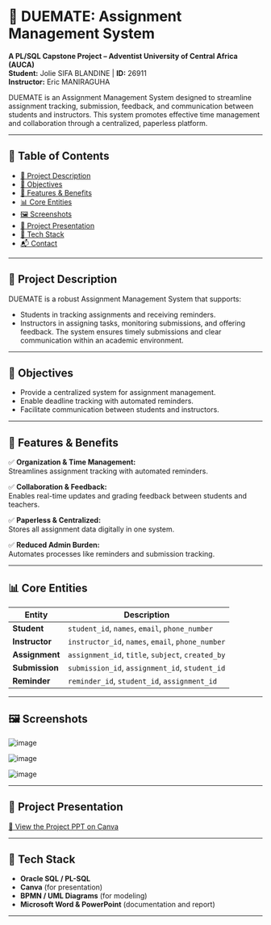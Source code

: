 # 📘 DUEMATE: Assignment Management System

**A PL/SQL Capstone Project – Adventist University of Central Africa (AUCA)**  
**Student:** Jolie SIFA BLANDINE | **ID:** 26911  
**Instructor:** Eric MANIRAGUHA

DUEMATE is an Assignment Management System designed to streamline assignment tracking, submission, feedback, and communication between students and instructors. This system promotes effective time management and collaboration through a centralized, paperless platform.

---

## 📑 Table of Contents

- [📌 Project Description](#-project-description)
- [🎯 Objectives](#-objectives)
- [🚀 Features & Benefits](#-features--benefits)
- [📊 Core Entities](#-core-entities)
- [🖼️ Screenshots](#-screenshots)
- [🔗 Project Presentation](#-project-presentation)
- [🧱 Tech Stack](#-tech-stack)
- [📬 Contact](#-contact)

---

## 📌 Project Description

DUEMATE is a robust Assignment Management System that supports:
- Students in tracking assignments and receiving reminders.
- Instructors in assigning tasks, monitoring submissions, and offering feedback.
The system ensures timely submissions and clear communication within an academic environment.

---

## 🎯 Objectives

- Provide a centralized system for assignment management.
- Enable deadline tracking with automated reminders.
- Facilitate communication between students and instructors.

---

## 🚀 Features & Benefits

✅ **Organization & Time Management:**  
Streamlines assignment tracking with automated reminders.

✅ **Collaboration & Feedback:**  
Enables real-time updates and grading feedback between students and teachers.

✅ **Paperless & Centralized:**  
Stores all assignment data digitally in one system.

✅ **Reduced Admin Burden:**  
Automates processes like reminders and submission tracking.

---

## 📊 Core Entities

| Entity     | Description |
|------------|-------------|
| **Student**   | `student_id`, `names`, `email`, `phone_number` |
| **Instructor** | `instructor_id`, `names`, `email`, `phone_number` |
| **Assignment** | `assignment_id`, `title`, `subject`, `created_by` |
| **Submission** | `submission_id`, `assignment_id`, `student_id` |
| **Reminder**   | `reminder_id`, `student_id`, `assignment_id` |

---

## 🖼️ Screenshots

![image](https://github.com/user-attachments/assets/d6ebc9ba-1481-4253-882a-07cffa80be2e)


![image](https://github.com/user-attachments/assets/3e40b24d-ed95-4a4f-b486-64be085cf71e)


![image](https://github.com/user-attachments/assets/4fcf1151-0bbd-4d65-9421-0f7403d6a4bf)

---

## 🔗 Project Presentation

[📂 View the Project PPT on Canva](https://www.canva.com/design/DAGi1ak1YMI/m88EmfPKy2lKwC6yI1dMLQ/view?utm_content=DAGi1ak1YMI&utm_campaign=designshare&utm_medium=link2&utm_source=uniquelinks&utlId=h4cff667f44)

---

## 🧱 Tech Stack

- **Oracle SQL / PL-SQL**
- **Canva** (for presentation)
- **BPMN / UML Diagrams** (for modeling)
- **Microsoft Word & PowerPoint** (documentation and report)

---



